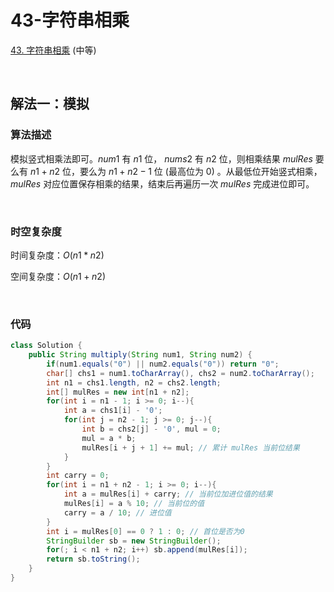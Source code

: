 # 43-字符串相乘

[43. 字符串相乘](https://leetcode.cn/problems/multiply-strings/) (中等)

<br />

## 解法一：模拟

### 算法描述

模拟竖式相乘法即可。$num1$ 有 $n1$ 位， $nums2$ 有 $n2$ 位，则相乘结果 $mulRes$ 要么有 $n1+n2$ 位，要么为 $n1+n2-1$ 位 (最高位为 0) 。从最低位开始竖式相乘， $mulRes$ 对应位置保存相乘的结果，结束后再遍历一次 $mulRes$ 完成进位即可。

<br />

### 时空复杂度

时间复杂度：$O(n1*n2)$

空间复杂度：$O(n1+n2)$

<br />

### 代码

```java
class Solution {
    public String multiply(String num1, String num2) {
        if(num1.equals("0") || num2.equals("0")) return "0";
        char[] chs1 = num1.toCharArray(), chs2 = num2.toCharArray();
        int n1 = chs1.length, n2 = chs2.length;
        int[] mulRes = new int[n1 + n2];
        for(int i = n1 - 1; i >= 0; i--){
            int a = chs1[i] - '0';
            for(int j = n2 - 1; j >= 0; j--){
                int b = chs2[j] - '0', mul = 0;
                mul = a * b;
                mulRes[i + j + 1] += mul; // 累计 mulRes 当前位结果
            }
        }
        int carry = 0;
        for(int i = n1 + n2 - 1; i >= 0; i--){
            int a = mulRes[i] + carry; // 当前位加进位值的结果
            mulRes[i] = a % 10; // 当前位的值
            carry = a / 10; // 进位值
        }
        int i = mulRes[0] == 0 ? 1 : 0; // 首位是否为0
        StringBuilder sb = new StringBuilder();
        for(; i < n1 + n2; i++) sb.append(mulRes[i]);
        return sb.toString();
    }
}
```

<br />


